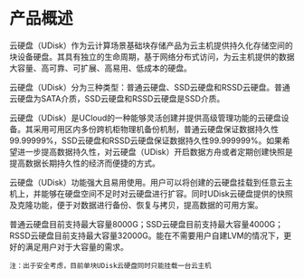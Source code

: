 

# 产品概述

云硬盘（UDisk）作为云计算场景基础块存储产品为云主机提供持久化存储空间的块设备硬盘。其具有独立的生命周期，基于网络分布式访问，为云主机提供的数据大容量、高可靠、可扩展、高易用、低成本的硬盘。

云硬盘（UDisk）分为三种类型：普通云硬盘、SSD云硬盘和RSSD云硬盘。普通云硬盘为SATA介质，SSD云硬盘和RSSD云硬盘是SSD介质。

云硬盘（UDisk）是UCloud的一种能够灵活创建并提供高级管理功能的云硬盘设备。其采用可用区内多份跨机柜物理机备份机制，普通云硬盘保证数据持久性99.99999%，SSD云硬盘和RSSD云硬盘保证数据持久性99.999999%。如果希望进一步提高数据持久性，对云硬盘（UDisk）开启数据方舟或者定期创建快照是提高数据长期持久性的经济而便捷的方式。

云硬盘（UDisk）功能强大且易用使用。用户可以将创建的云硬盘挂载到任意云主机上，并能够在硬盘空间不足时对云硬盘进行扩容。同时UDisk云硬盘提供的快照及克隆功能，便于对数据进行备份、恢复与拷贝，提高数据的可用方案。

普通云硬盘目前支持最大容量8000G；SSD云硬盘目前支持最大容量4000G；RSSD云硬盘目前支持最大容量32000G。能在不需要用户自建LVM的情况下，更好的满足用户对于大容量的需求。

`注：出于安全考虑，目前单块UDisk云硬盘同时只能挂载一台云主机`
